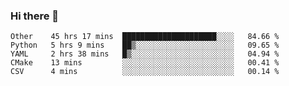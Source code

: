 ### Hi there 👋

<!--
**skywalkerwang98/skywalkerwang98** is a ✨ _special_ ✨ repository because its `README.md` (this file) appears on your GitHub profile.

Here are some ideas to get you started:

- 🔭 I’m currently working on ...
- 🌱 I’m currently learning ...
- 👯 I’m looking to collaborate on ...
- 🤔 I’m looking for help with ...
- 💬 Ask me about ...
- 📫 How to reach me: ...
- 😄 Pronouns: ...
- ⚡ Fun fact: ...
-->

<!--START_SECTION:waka-->
```text
Other    45 hrs 17 mins  █████████████████████░░░░   84.66 % 
Python   5 hrs 9 mins    ██▒░░░░░░░░░░░░░░░░░░░░░░   09.65 % 
YAML     2 hrs 38 mins   █▒░░░░░░░░░░░░░░░░░░░░░░░   04.94 % 
CMake    13 mins         ░░░░░░░░░░░░░░░░░░░░░░░░░   00.41 % 
CSV      4 mins          ░░░░░░░░░░░░░░░░░░░░░░░░░   00.14 % 
```
<!--END_SECTION:waka-->
